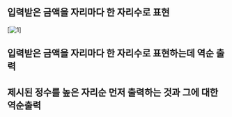 ## 입력받은 금액을 자리마다 한 자리수로 표현
[![1](./game/week3/class/img/1.PNG)]

## 입력받은 금액을 자리마다 한 자리수로 표현하는데 역순 출력


## 제시된 정수를 높은 자리순 먼저 출력하는 것과 그에 대한 역순출력

##
